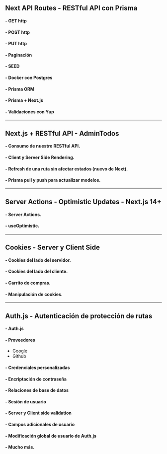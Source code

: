 ## Next API Routes - RESTful API con Prisma

#### - GET http
#### - POST http
#### - PUT http
#### - Paginación
#### - SEED
#### - Docker con Postgres
#### - Prisma ORM
#### - Prisma + Next.js
#### - Validaciones con Yup

___

## Next.js + RESTful API - AdminTodos

#### - Consumo de nuestro RESTful API.
#### - Client y Server Side Rendering.
#### - Refresh de una ruta sin afectar estados (nuevo de Next).
#### - Prisma pull y push para actualizar modelos.

___

## Server Actions - Optimistic Updates - Next.js 14+

#### - Server Actions.
#### - useOptimistic.

___

## Cookies - Server y Client Side

#### - Cookies del lado del servidor.
#### - Cookies del lado del cliente.
#### - Carrito de compras.
#### - Manipulación de cookies.

___

## Auth.js - Autenticación de protección de rutas

#### - Auth.js
#### - Proveedores
  - Google
  - Github
#### - Credenciales personalizadas
#### - Encriptación de contraseña
#### - Relaciones de base de datos
#### - Sesión de usuario
#### - Server y Client side validation
#### - Campos adicionales de usuario
#### - Modificación global de usuario de Auth.js
#### - Mucho más.
